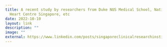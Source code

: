 ```yaml
---
title: A recent study by researchers from Duke NUS Medical School, National
  Heart Centre Singapore, etc
date: 2022-10-10
layout: link
description: ""
image: ""
external: https://www.linkedin.com/posts/singaporeclinicalresearchinstitute_amrinews-research-cardiovascular-activity-6985048705619955713-wN91?utm_source=share&utm_medium=member_desktop
---
```

